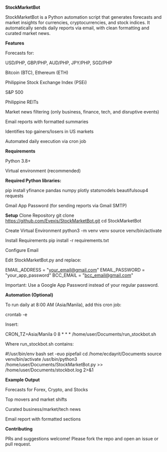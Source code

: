 **StockMarketBot**

StockMarketBot is a Python automation script that generates forecasts and market insights for currencies, cryptocurrencies, and stock indices. It automatically sends daily reports via email, with clean formatting and curated market news.

**Features**

Forecasts for:

  USD/PHP, GBP/PHP, AUD/PHP, JPY/PHP, SGD/PHP

  Bitcoin (BTC), Ethereum (ETH)

  Philippine Stock Exchange Index (PSEi)

  S&P 500

  Philippine REITs

Market news filtering (only business, finance, tech, and disruptive events)

Email reports with formatted summaries

Identifies top gainers/losers in US markets

Automated daily execution via cron job

**Requirements**

  Python 3.8+

  Virtual environment (recommended)

**Required Python libraries:**

  pip install yfinance pandas numpy plotly statsmodels beautifulsoup4 requests


Gmail App Password (for sending reports via Gmail SMTP)

**Setup**
Clone Repository
git clone https://github.com/Evexis/StockMarketBot.git
cd StockMarketBot

Create Virtual Environment
python3 -m venv venv
source venv/bin/activate

Install Requirements
pip install -r requirements.txt

Configure Email

Edit StockMarketBot.py and replace:

EMAIL_ADDRESS = "your_email@gmail.com"
EMAIL_PASSWORD = "your_app_password"
BCC_EMAIL = "bcc_email@gmail.com"


Important: Use a Google App Password instead of your regular password.

**Automation (Optional)**

To run daily at 8:00 AM (Asia/Manila), add this cron job:

crontab -e


Insert:

CRON_TZ=Asia/Manila
0 8 * * * /home/user/Documents/run_stockbot.sh

Where run_stockbot.sh contains:

#!/usr/bin/env bash
set -euo pipefail
cd /home/ecdayrit/Documents
source venv/bin/activate
/usr/bin/python3 /home/user/Documents/StockMarketBot.py >> /home/user/Documents/stockbot.log 2>&1

**Example Output**

Forecasts for Forex, Crypto, and Stocks

Top movers and market shifts

Curated business/market/tech news

Email report with formatted sections

**Contributing**

PRs and suggestions welcome! Please fork the repo and open an issue or pull request.

